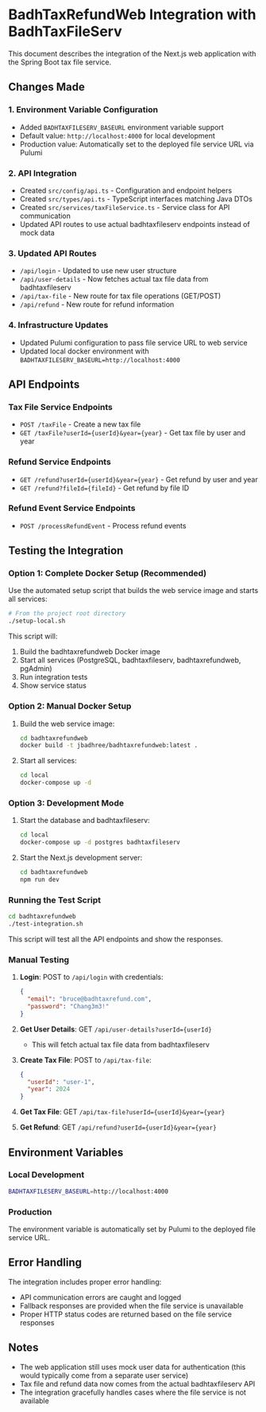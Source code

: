 # BadhTaxRefundWeb Integration with BadhTaxFileServ

This document describes the integration of the Next.js web application with the Spring Boot tax file service.

## Changes Made

### 1. Environment Variable Configuration
- Added `BADHTAXFILESERV_BASEURL` environment variable support
- Default value: `http://localhost:4000` for local development
- Production value: Automatically set to the deployed file service URL via Pulumi

### 2. API Integration
- Created `src/config/api.ts` - Configuration and endpoint helpers
- Created `src/types/api.ts` - TypeScript interfaces matching Java DTOs
- Created `src/services/taxFileService.ts` - Service class for API communication
- Updated API routes to use actual badhtaxfileserv endpoints instead of mock data

### 3. Updated API Routes
- `/api/login` - Updated to use new user structure
- `/api/user-details` - Now fetches actual tax file data from badhtaxfileserv
- `/api/tax-file` - New route for tax file operations (GET/POST)
- `/api/refund` - New route for refund information

### 4. Infrastructure Updates
- Updated Pulumi configuration to pass file service URL to web service
- Updated local docker environment with `BADHTAXFILESERV_BASEURL=http://localhost:4000`

## API Endpoints

### Tax File Service Endpoints
- `POST /taxFile` - Create a new tax file
- `GET /taxFile?userId={userId}&year={year}` - Get tax file by user and year

### Refund Service Endpoints
- `GET /refund?userId={userId}&year={year}` - Get refund by user and year
- `GET /refund?fileId={fileId}` - Get refund by file ID

### Refund Event Service Endpoints
- `POST /processRefundEvent` - Process refund events

## Testing the Integration

### Option 1: Complete Docker Setup (Recommended)
Use the automated setup script that builds the web service image and starts all services:

```bash
# From the project root directory
./setup-local.sh
```

This script will:
1. Build the badhtaxrefundweb Docker image
2. Start all services (PostgreSQL, badhtaxfileserv, badhtaxrefundweb, pgAdmin)
3. Run integration tests
4. Show service status

### Option 2: Manual Docker Setup
1. Build the web service image:
   ```bash
   cd badhtaxrefundweb
   docker build -t jbadhree/badhtaxrefundweb:latest .
   ```

2. Start all services:
   ```bash
   cd local
   docker-compose up -d
   ```

### Option 3: Development Mode
1. Start the database and badhtaxfileserv:
   ```bash
   cd local
   docker-compose up -d postgres badhtaxfileserv
   ```

2. Start the Next.js development server:
   ```bash
   cd badhtaxrefundweb
   npm run dev
   ```

### Running the Test Script
```bash
cd badhtaxrefundweb
./test-integration.sh
```

This script will test all the API endpoints and show the responses.

### Manual Testing
1. **Login**: POST to `/api/login` with credentials:
   ```json
   {
     "email": "bruce@badhtaxrefund.com",
     "password": "Chang3m3!"
   }
   ```

2. **Get User Details**: GET `/api/user-details?userId={userId}`
   - This will fetch actual tax file data from badhtaxfileserv

3. **Create Tax File**: POST to `/api/tax-file`:
   ```json
   {
     "userId": "user-1",
     "year": 2024
   }
   ```

4. **Get Tax File**: GET `/api/tax-file?userId={userId}&year={year}`

5. **Get Refund**: GET `/api/refund?userId={userId}&year={year}`

## Environment Variables

### Local Development
```bash
BADHTAXFILESERV_BASEURL=http://localhost:4000
```

### Production
The environment variable is automatically set by Pulumi to the deployed file service URL.

## Error Handling

The integration includes proper error handling:
- API communication errors are caught and logged
- Fallback responses are provided when the file service is unavailable
- Proper HTTP status codes are returned based on the file service responses

## Notes

- The web application still uses mock user data for authentication (this would typically come from a separate user service)
- Tax file and refund data now comes from the actual badhtaxfileserv API
- The integration gracefully handles cases where the file service is not available
